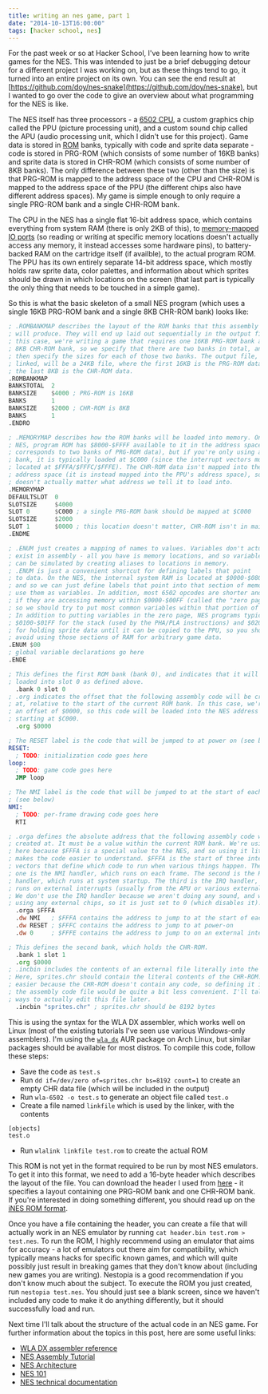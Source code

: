 ```yaml
---
title: writing an nes game, part 1
date: "2014-10-13T16:00:00"
tags: [hacker school, nes]
---
```


For the past week or so at Hacker School, I've been learning how to write
games for the NES. This was intended to just be a brief debugging detour for a
different project I was working on, but as these things tend to go, it turned
into an entire project on its own. You can see the end result at
[https://github.com/doy/nes-snake](https://github.com/doy/nes-snake), but I
wanted to go over the code to give an overview about what programming for the
NES is like.

The NES itself has three processors - a [6502
CPU](https://en.wikipedia.org/wiki/MOS_Technology_6502), a custom graphics
chip called the PPU (picture processing unit), and a custom sound chip called
the APU (audio processing unit, which I didn't use for this project). Game
data is stored in [ROM](https://en.wikipedia.org/wiki/Read-only_memory) banks,
typically with code and sprite data separate - code is stored in PRG-ROM
(which consists of some number of 16KB banks) and sprite data is stored in
CHR-ROM (which consists of some number of 8KB banks). The only difference
between these two (other than the size) is that PRG-ROM is mapped to the
address space of the CPU and CHR-ROM is mapped to the address space of the PPU
(the different chips also have different address spaces). My game is simple
enough to only require a single PRG-ROM bank and a single CHR-ROM bank.

The CPU in the NES has a single flat 16-bit address space, which contains
everything from system RAM (there is only 2KB of this), to [memory-mapped IO
ports](https://en.wikipedia.org/wiki/Memory-mapped_I/O) (so reading or writing
at specific memory locations doesn't actually access any memory, it instead
accesses some hardware pins), to battery-backed RAM on the cartridge itself
(if availble), to the actual program ROM. The PPU has its own entirely
separate 14-bit address space, which mostly holds raw sprite data, color
palettes, and information about which sprites should be drawn in which
locations on the screen (that last part is typically the only thing that needs
to be touched in a simple game).

So this is what the basic skeleton of a small NES program (which uses a
single 16KB PRG-ROM bank and a single 8KB CHR-ROM bank) looks like:

```asm
; .ROMBANKMAP describes the layout of the ROM banks that this assembly file
; will produce. They will end up laid out sequentially in the output file. In
; this case, we're writing a game that requires one 16KB PRG-ROM bank and one
; 8KB CHR-ROM bank, so we specify that there are two banks in total, and we
; then specify the sizes for each of those two banks. The output file, once
; linked, will be a 24KB file, where the first 16KB is the PRG-ROM data and
; the last 8KB is the CHR-ROM data.
.ROMBANKMAP
BANKSTOTAL  2
BANKSIZE    $4000 ; PRG-ROM is 16KB
BANKS       1
BANKSIZE    $2000 ; CHR-ROM is 8KB
BANKS       1
.ENDRO

; .MEMORYMAP describes how the ROM banks will be loaded into memory. On the
; NES, program ROM has $8000-$FFFF available to it in the address space (which
; corresponds to two banks of PRG-ROM data), but if you're only using a single
; bank, it is typically loaded at $C000 (since the interrupt vectors must be
; located at $FFFA/$FFFC/$FFFE). The CHR-ROM data isn't mapped into the main
; address space (it is instead mapped into the PPU's address space), so it
; doesn't actually matter what address we tell it to load into.
.MEMORYMAP
DEFAULTSLOT  0
SLOTSIZE     $4000
SLOT 0       $C000 ; a single PRG-ROM bank should be mapped at $C000
SLOTSIZE     $2000
SLOT 1       $0000 ; this location doesn't matter, CHR-ROM isn't in main memory
.ENDME

; .ENUM just creates a mapping of names to values. Variables don't actually
; exist in assembly - all you have is memory locations, and so variables
; can be simulated by creating aliases to locations in memory.
; .ENUM is just a convenient shortcut for defining labels that point
; to data. On the NES, the internal system RAM is located at $0000-$0800 (2KB),
; and so we can just define labels that point into that section of memory and
; use them as variables. In addition, most 6502 opcodes are shorter and faster
; if they are accessing memory within $0000-$00FF (called the "zero page"), and
; so we should try to put most common variables within that portion of memory.
; In addition to putting variables in the zero page, NES programs typically use
; $0100-$01FF for the stack (used by the PHA/PLA instructions) and $0200-$02FF
; for holding sprite data until it can be copied to the PPU, so you should
; avoid using those sections of RAM for arbitrary game data.
.ENUM $00
; global variable declarations go here
.ENDE

; This defines the first ROM bank (bank 0), and indicates that it will be
; loaded into slot 0 as defined above. 
  .bank 0 slot 0
; .org indicates the offset that the following assembly code will be created
; at, relative to the start of the current ROM bank. In this case, we're using
; an offset of $0000, so this code will be loaded into the NES address space
; starting at $C000.
  .org $0000

; The RESET label is the code that will be jumped to at power on (see below)
RESET:
  ; TODO: initialization code goes here
loop:
  ; TODO: game code goes here
  JMP loop

; The NMI label is the code that will be jumped to at the start of each frame
; (see below)
NMI:
  ; TODO: per-frame drawing code goes here
  RTI

; .orga defines the absolute address that the following assembly code will be
; created at. It must be a value within the current ROM bank. We're using .orga
; here because $FFFA is a special value to the NES, and so using it literally
; makes the code easier to understand. $FFFA is the start of three interrupt
; vectors that define which code to run when various things happen. The first
; one is the NMI handler, which runs on each frame. The second is the RESET
; handler, which runs at system startup. The third is the IRQ handler, which
; runs on external interrupts (usually from the APU or various external chips).
; We don't use the IRQ handler because we aren't doing any sound, and we aren't
; using any external chips, so it is just set to 0 (which disables it).
  .orga $FFFA
  .dw NMI   ; $FFFA contains the address to jump to at the start of each frame
  .dw RESET ; $FFFC contains the address to jump to at power-on
  .dw 0     ; $FFFE contains the address to jump to on an external interrupt

; This defines the second bank, which holds the CHR-ROM.
  .bank 1 slot 1
  .org $0000
; .incbin includes the contents of an external file literally into the output.
; Here, sprites.chr should contain the literal contents of the CHR-ROM. This is
; easier because the CHR-ROM doesn't contain any code, so defining it inline in
; the assembly code file would be quite a bit less convenient. I'll talk about
; ways to actually edit this file later.
  .incbin "sprites.chr" ; sprites.chr should be 8192 bytes
```

This is using the syntax for the WLA DX assembler, which works well on Linux
(most of the existing tutorials I've seen use various Windows-only
assemblers). I'm using the
[`wla_dx`](https://aur.archlinux.org/packages/wla_dx/) AUR package on Arch
Linux, but similar packages should be available for most distros. To compile
this code, follow these steps:

* Save the code as `test.s`
* Run `dd if=/dev/zero of=sprites.chr bs=8192 count=1` to create an empty CHR
  data file (which will be included in the output)
* Run `wla-6502 -o test.s` to generate an object file called `test.o`
* Create a file named `linkfile` which is used by the linker, with the contents

```
[objects]
test.o
```

* Run `wlalink linkfile test.rom` to create the actual ROM

This ROM is not yet in the format required to be run by most NES emulators. To
get it into this format, we need to add a 16-byte header which describes the
layout of the file. You can download the header I used from
[here](https://raw.githubusercontent.com/doy/nes-snake/master/header.bin) - it
specifies a layout containing one PRG-ROM bank and one CHR-ROM bank. If you're
interested in doing something different, you should read up on the [iNES ROM
format](http://wiki.nesdev.com/w/index.php/INES).

Once you have a file containing the header, you can create a file that will
actually work in an NES emulator by running `cat header.bin test.rom >
test.nes`. To run the ROM, I highly recommend using an emulator that aims for
accuracy - a lot of emulators out there aim for compatibility, which typically
means hacks for specific known games, and which will quite possibly just
result in breaking games that they don't know about (including new games you
are writing). Nestopia is a good recommendation if you don't know much about
the subject. To execute the ROM you just created, run `nestopia test.nes`. You
should just see a blank screen, since we haven't included any code to make it
do anything differently, but it should successfully load and run.

Next time I'll talk about the structure of the actual code in an NES game. For
further information about the topics in this post, here are some useful links:

* [WLA DX assembler reference](http://www.villehelin.com/wla.txt)
* [NES Assembly Tutorial](http://nixw0rm.altervista.org/files/nesasm.pdf)
* [NES Architecture](http://fms.komkon.org/EMUL8/NES.html)
* [NES 101](http://hackipedia.org/Platform/Nintendo/NES/tutorial%2c%20NES%20programming%20101/NES101.html)
* [NES technical documentation](http://emu-docs.org/NES/nestech.txt)
